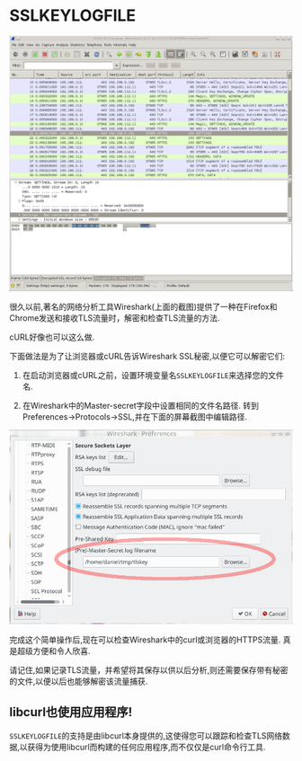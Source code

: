 
# SSLKEYLOGFILE

![view network traffic with wireshark](wireshark-screenshot.png)

很久以前,著名的网络分析工具Wireshark(上面的截图)提供了一种在Firefox和Chrome发送和接收TLS流量时，解密和检查TLS流量的方法.

cURL好像也可以这么做.

下面做法是为了让浏览器或cURL告诉Wireshark SSL秘密,以便它可以解密它们:

1.  在启动浏览器或cURL之前，设置环境变量名`SSLKEYLOGFILE`来选择您的文件名.

2.  在Wireshark中的Master-secret字段中设置相同的文件名路径. 转到Preferences->Protocols->SSL,并在下面的屏幕截图中编辑路径.

![set the ssl key file name](wireshark-ssl-master-secret.png)

完成这个简单操作后,现在可以检查Wireshark中的curl或浏览器的HTTPS流量. 真是超级方便和令人欣喜.

请记住,如果记录TLS流量，并希望将其保存以供以后分析,则还需要保存带有秘密的文件,以便以后也能够解密该流量捕获.

## libcurl也使用应用程序!

`SSLKEYLOGFILE`的支持是由libcurl本身提供的,这使得您可以跟踪和检查TLS网络数据,以获得为使用libcurl而构建的任何应用程序,而不仅仅是curl命令行工具.
